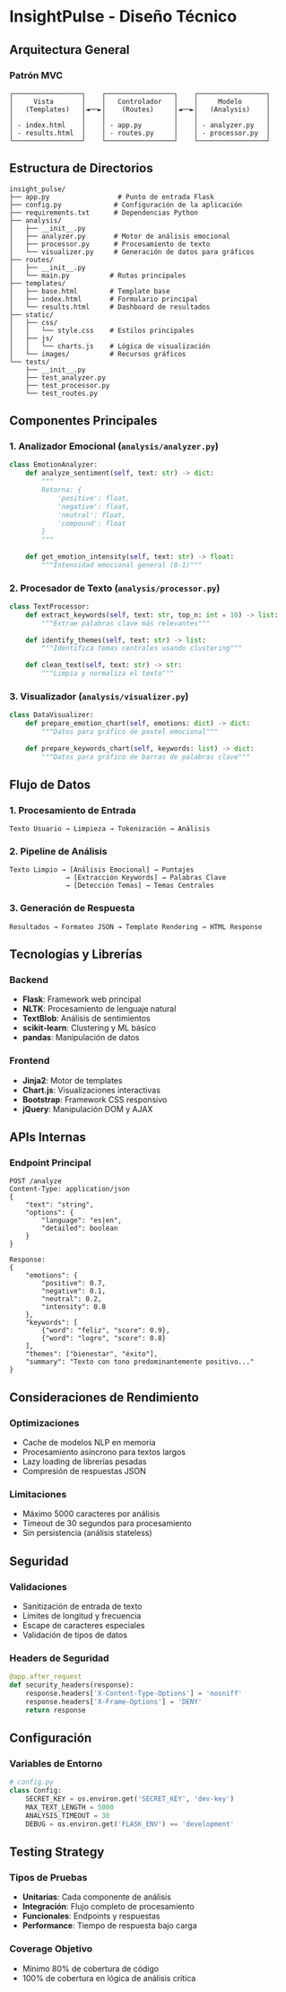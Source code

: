# InsightPulse - Diseño Técnico

## Arquitectura General

### Patrón MVC
```
┌─────────────────┐    ┌─────────────────┐    ┌─────────────────┐
│     Vista       │    │   Controlador   │    │     Modelo      │
│   (Templates)   │◄──►│    (Routes)     │◄──►│   (Analysis)    │
│                 │    │                 │    │                 │
│ - index.html    │    │ - app.py        │    │ - analyzer.py   │
│ - results.html  │    │ - routes.py     │    │ - processor.py  │
└─────────────────┘    └─────────────────┘    └─────────────────┘
```

## Estructura de Directorios

```
insight_pulse/
├── app.py                 # Punto de entrada Flask
├── config.py             # Configuración de la aplicación
├── requirements.txt      # Dependencias Python
├── analysis/
│   ├── __init__.py
│   ├── analyzer.py       # Motor de análisis emocional
│   ├── processor.py      # Procesamiento de texto
│   └── visualizer.py     # Generación de datos para gráficos
├── routes/
│   ├── __init__.py
│   └── main.py          # Rutas principales
├── templates/
│   ├── base.html        # Template base
│   ├── index.html       # Formulario principal
│   └── results.html     # Dashboard de resultados
├── static/
│   ├── css/
│   │   └── style.css    # Estilos principales
│   ├── js/
│   │   └── charts.js    # Lógica de visualización
│   └── images/          # Recursos gráficos
└── tests/
    ├── __init__.py
    ├── test_analyzer.py
    ├── test_processor.py
    └── test_routes.py
```

## Componentes Principales

### 1. Analizador Emocional (`analysis/analyzer.py`)

```python
class EmotionAnalyzer:
    def analyze_sentiment(self, text: str) -> dict:
        """
        Retorna: {
            'positive': float,
            'negative': float, 
            'neutral': float,
            'compound': float
        }
        """
    
    def get_emotion_intensity(self, text: str) -> float:
        """Intensidad emocional general (0-1)"""
```

### 2. Procesador de Texto (`analysis/processor.py`)

```python
class TextProcessor:
    def extract_keywords(self, text: str, top_n: int = 10) -> list:
        """Extrae palabras clave más relevantes"""
    
    def identify_themes(self, text: str) -> list:
        """Identifica temas centrales usando clustering"""
    
    def clean_text(self, text: str) -> str:
        """Limpia y normaliza el texto"""
```

### 3. Visualizador (`analysis/visualizer.py`)

```python
class DataVisualizer:
    def prepare_emotion_chart(self, emotions: dict) -> dict:
        """Datos para gráfico de pastel emocional"""
    
    def prepare_keywords_chart(self, keywords: list) -> dict:
        """Datos para gráfico de barras de palabras clave"""
```

## Flujo de Datos

### 1. Procesamiento de Entrada
```
Texto Usuario → Limpieza → Tokenización → Análisis
```

### 2. Pipeline de Análisis
```
Texto Limpio → [Análisis Emocional] → Puntajes
              → [Extracción Keywords] → Palabras Clave  
              → [Detección Temas] → Temas Centrales
```

### 3. Generación de Respuesta
```
Resultados → Formateo JSON → Template Rendering → HTML Response
```

## Tecnologías y Librerías

### Backend
- **Flask**: Framework web principal
- **NLTK**: Procesamiento de lenguaje natural
- **TextBlob**: Análisis de sentimientos
- **scikit-learn**: Clustering y ML básico
- **pandas**: Manipulación de datos

### Frontend
- **Jinja2**: Motor de templates
- **Chart.js**: Visualizaciones interactivas
- **Bootstrap**: Framework CSS responsivo
- **jQuery**: Manipulación DOM y AJAX

## APIs Internas

### Endpoint Principal
```
POST /analyze
Content-Type: application/json
{
    "text": "string",
    "options": {
        "language": "es|en",
        "detailed": boolean
    }
}

Response:
{
    "emotions": {
        "positive": 0.7,
        "negative": 0.1,
        "neutral": 0.2,
        "intensity": 0.8
    },
    "keywords": [
        {"word": "feliz", "score": 0.9},
        {"word": "logro", "score": 0.8}
    ],
    "themes": ["bienestar", "éxito"],
    "summary": "Texto con tono predominantemente positivo..."
}
```

## Consideraciones de Rendimiento

### Optimizaciones
- Cache de modelos NLP en memoria
- Procesamiento asíncrono para textos largos
- Lazy loading de librerías pesadas
- Compresión de respuestas JSON

### Limitaciones
- Máximo 5000 caracteres por análisis
- Timeout de 30 segundos para procesamiento
- Sin persistencia (análisis stateless)

## Seguridad

### Validaciones
- Sanitización de entrada de texto
- Límites de longitud y frecuencia
- Escape de caracteres especiales
- Validación de tipos de datos

### Headers de Seguridad
```python
@app.after_request
def security_headers(response):
    response.headers['X-Content-Type-Options'] = 'nosniff'
    response.headers['X-Frame-Options'] = 'DENY'
    return response
```

## Configuración

### Variables de Entorno
```python
# config.py
class Config:
    SECRET_KEY = os.environ.get('SECRET_KEY', 'dev-key')
    MAX_TEXT_LENGTH = 5000
    ANALYSIS_TIMEOUT = 30
    DEBUG = os.environ.get('FLASK_ENV') == 'development'
```

## Testing Strategy

### Tipos de Pruebas
- **Unitarias**: Cada componente de análisis
- **Integración**: Flujo completo de procesamiento
- **Funcionales**: Endpoints y respuestas
- **Performance**: Tiempo de respuesta bajo carga

### Coverage Objetivo
- Mínimo 80% de cobertura de código
- 100% de cobertura en lógica de análisis crítica